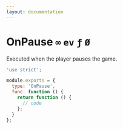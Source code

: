 ```yaml
---
layout: documentation
---
```


# OnPause `∞` `ev` `ƒ` `Ø`

Executed when the player pauses the game.

~~~javascript
'use strict';

module.exports = {
  type: 'OnPause',
  func: function () {
    return function () {
      // code
    };
  }
};
~~~